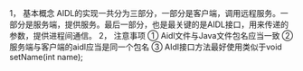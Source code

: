 1，	基本概念
AIDL的实现一共分为三部分，一部分是客户端，调用远程服务。一部分是服务端，提供服务。最后一部分，也是最关键的是AIDL接口，用来传递的参数，提供进程间通信。
2，	注意事项
①	Aidl文件与Java文件包名应当一致
②	服务端与客户端的aidl应当是同一个包名
③	AIdl接口方法最好使用类似于void setName(int name);

